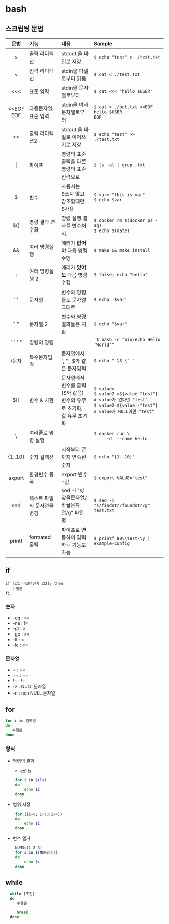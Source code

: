 # bash

## 스크립팅 문법

| 문법 | 기능 | 내용 | Sample |
| :--------: | :-------- | :-------- | :------- | 
| > | 출력 리디렉션 | stdout 을 파일로 저장 | ``` $ echo "test" > ./test.txt ``` |
| < | 입력 리디렉션 | stdin을 파일로부터 읽음 | ``` $ cat < ./test.txt ``` |
| <<< | 표준 입력 | stdin을 문자열로부터 | ``` $ cat <<< "hello $USER" ``` |
| <<EOF <br> EOF | 다중문자열 표준 입력 | stdin을 여러 문자열로부터 | ``` $ cat > ./out.txt <<EOF ``` <br> ``` hello $USER ``` <br> ``` EOF ``` |
| >> | 출력 리디렉션2 | stdout 을 파일로 이어쓰기로 저장 | ``` $ echo "test" >> ./test.txt ``` |
| \| | 파이프 | 명령의 표준출력을 다른 명령의 표준입력으로 | ```$ ls -al \| grep .txt ``` |
| $ | 변수 | 사용시는 $쓰지 않고 참조할때만 $사용 | ``` $ var= "this is var"   ``` <br>  ``` $ echo $var ``` |
| $() | 명령 결과 변수화 | 명령 실행 결과를 변수처리.  | ``` $ docker rm $(docker ps -aq) ``` <br>``` $ echo $(date) ```  |
| && | 여러 명령실행 | 에러가 **없어야** 다음 명령 수행 | ```$ make && make install ``` |
| ; | 여러 명령실행 2 | 에러가 **있어도** 다음 명령 수행 | ``` $ false; echo "hello" ``` |
| ' ' | 문자열 | 변수와 명령들도 문자열 그대로 | ``` $ echo '$var' ``` |
| " " | 문자열 2 | 변수와 명령결과들은 치환 | ``` $ echo "$var" ``` |
| " ' ' " | 명령의 명령 |  | ``` $ bash -c "bin/echo Hello 'World'"``` |
| \\문자 | 특수문자입력 | 문자열에서 ', " , $와 같은 문자입력 | ``` $ echo " \$ \" " ``` |
| ${} | 변수 & 치환 | 문자열에서 변수를 출력 ($와 같음)<br> 변수의 유무로 초기화, 값 유무 초기화 | ``` $ value=  ``` <br> ``` $ value2 =${value-"test"}  # value가 없다면 "test"   ``` <br> ``` $ value2=${value:-"test"} # value가 NULL이면 "test" ``` |
| \\ | 여러줄로 명령 실행 |  | ``` $ docker run \ ``` <br> ```     -d  --name hello``` |
| {1..10} | 숫자 컬렉션 | 시작부터 끝까지 연속된 숫자 | ``` $ echo "{1..10}" ``` |
| export | 환경변수 등록 | export  변수=값 | ``` $ export VALUE="test" ``` |
| sed | 텍스트 파일의 문자열을 변경 | sed -i "s/찾을문자열/바꿀문자열/g" 파일명 | ``` $ sed -i "s/findstr/foundstr/g" test.txt ``` |
| printf | formated 출력 | 파이프로 연동하여 입력하는 기능도 가능 | ``` $ printf 80\\test\\y \| example-config ``` |



## if

```
if [값1 비교연산자 값2]; then
   수행문
fi
```

### 숫자
* -eq : ==
* -ne : !=
* -gt : >
* -ge : >=
* -lt : <
* -le : <=

### 문자열
* = : ==
* == : ==
* != : !=
* -z : NULL 문자열
* -n : non NULL 문자열


## for

```bash
for i in 컬렉션
do
   수행문
done

```
### 형식

* 명령의 결과
  * ex) ls   
   ```bash
    for i in $(ls)
    do
        echo $i
    done
   ``` 

* 범위 지정
  
   ```bash
    for ((i=0; i<10;i++))
    do
        echo $i
    done
   ``` 

* 변수 열거  
   ```bash
    NUMS=(1 2 3)
    for i in ${NUMS[@]}
    do
        echo $i
    done
   ``` 

## while
```bash
  while [조건]
  do
     수행문

     break
  done
```



